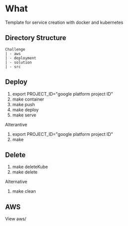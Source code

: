 # What

Template for service creation with docker and kubernetes

## Directory Structure

```
Challenge
| - aws
| - deployment
| - solution
| - src
```

## Deploy

1. export PROJECT_ID="google platform project ID"
1. make container
1. make push
1. make deploy
1. make serve

Alterantive

1. export PROJECT_ID="google platform project ID"
1. make

## Delete

1. make deleteKube
1. make delete

Alternative

1. make clean

## AWS

View aws/
